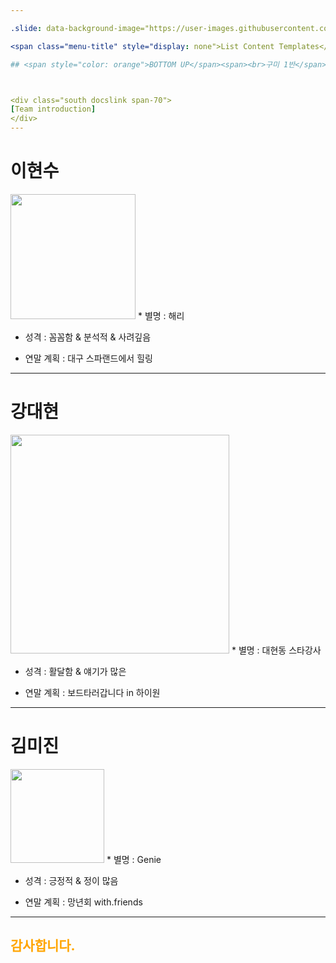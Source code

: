 ```yaml
---

.slide: data-background-image="https://user-images.githubusercontent.com/45954049/50436559-e9a93380-0929-11e9-8b9d-23c8140ab1bc.jpg" data-background-size="100% 100%" data-background-position="center" data-background=" " data-background-repeat=" " data-background-transition="none" 

<span class="menu-title" style="display: none">List Content Templates</span>

## <span style="color: orange">BOTTOM UP</span><span><br>구미 1반</span>



<div class="south docslink span-70">
[Team introduction]
</div>
---
```

# 이현수   
<img width="200" src="https://user-images.githubusercontent.com/45954038/50432619-70541580-0916-11e9-8de9-6191459986ac.jpg">
* 별명 : 해리

* 성격 : 꼼꼼함 & 분석적 & 사려깊음

* 연말 계획 : 대구 스파랜드에서 힐링
---
# 강대현
<img width="350" src="https://user-images.githubusercontent.com/45954049/50436269-6509e580-0928-11e9-9952-134e28757a1a.jpg">
* 별명 : 대현동 스타강사

* 성격 : 활달함 & 얘기가 많은

* 연말 계획 : 보드타러갑니다 in 하이원
---
# 김미진
<img width="150" src="https://user-images.githubusercontent.com/45954049/50436270-65a27c00-0928-11e9-9d2f-72b80d3a17b2.jpg">
* 별명 : Genie

* 성격 : 긍정적 &  정이 많음

* 연말 계획 : 망년회 with.friends
---
<span class="menu-title" style="display: none">List Content Templates</span>

## <span style="color: orange">감사합니다.</span><span><br></span>

